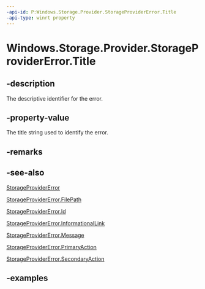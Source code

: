```yaml
---
-api-id: P:Windows.Storage.Provider.StorageProviderError.Title
-api-type: winrt property
---
```


# Windows.Storage.Provider.StorageProviderError.Title

<!--
public string Title { get; }
-->


## -description
The descriptive identifier for the error.

## -property-value
The title string used to identify the error.

## -remarks

## -see-also
[StorageProviderError](storageprovidererror.md)

[StorageProviderError.FilePath](storageprovidererror_filepath.md)

[StorageProviderError.Id](storageprovidererror_id.md)

[StorageProviderError.InformationalLink](storageprovidererror_informationallink.md)

[StorageProviderError.Message](storageprovidererror_message.md)

[StorageProviderError.PrimaryAction](storageprovidererror_primaryaction.md)

[StorageProviderError.SecondaryAction](storageprovidererror_secondaryaction.md)

## -examples


